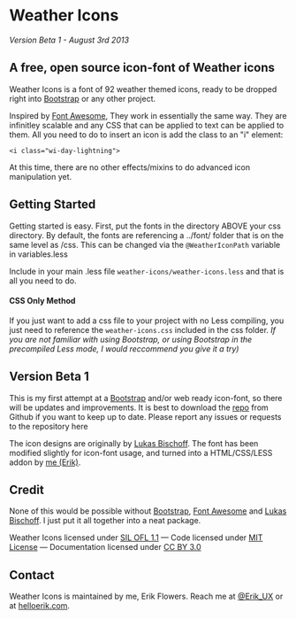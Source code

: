 # Weather Icons
*Version Beta 1 - August 3rd 2013*

## A free, open source icon-font of Weather icons

Weather Icons is a font of 92 weather themed icons, ready to be dropped right into [Bootstrap](http://www.getbootstrap.com) or any other project. 

Inspired by [Font Awesome](http://fontawesome.io/), They work in essentially the same way. They are infinitley scalable and any CSS that can be applied to text can be applied to them. All you need to do to insert an icon is add the class to an "i" element:

``<i class="wi-day-lightning">``

At this time, there are no other effects/mixins to do advanced icon manipulation yet.

## Getting Started
Getting started is easy. First, put the fonts in the directory ABOVE your css directory. By default, the fonts are referencing a ../font/ folder that is on the same level as /css. This can be changed via the `@WeatherIconPath` variable in variables.less

Include in your main .less file `weather-icons/weather-icons.less` and that is all you need to do. 

#### CSS Only Method
If you just want to add a css file to your project with no Less compiling, you just need to reference the `weather-icons.css` included in the css folder. *If you are not familiar with using Bootstrap, or using Bootstrap in the precompiled Less mode, I would reccommend you give it a try)*

## Version Beta 1
This is my first attempt at a [Bootstrap](http://www.getbootstrap.com) and/or web ready icon-font, so there will be updates and improvements. It is best to download the [repo](http://www.github.com/erikflowers/weather-icons) from Github if you want to keep up to date. Please report any issues or requests to the repository here

The icon designs are originally by [Lukas Bischoff](http://www.twitter.com/artill). The font has been modified slightly for icon-font usage, and turned into a HTML/CSS/LESS addon by [me (Erik)](http://www.helloerik.com).

## Credit
None of this would be  possible without [Bootstrap](http://www.getbootstrap.com), [Font Awesome](http://fontawesome.io/) and [Lukas Bischoff](http://www.twitter.com/artill). I just put it all together into a neat package.

Weather Icons licensed under [SIL OFL 1.1](http://scripts.sil.org/OFL) &mdash; Code licensed under [MIT License](http://opensource.org/licenses/mit-license.html)  &mdash; Documentation licensed under [CC BY 3.0](http://creativecommons.org/licenses/by/3.0)

## Contact
Weather Icons is maintained by me, Erik Flowers. Reach me at [@Erik_UX](http://www.twitter.com/Erik_UX) or at [helloerik.com](http;//www.helloerik.com).
